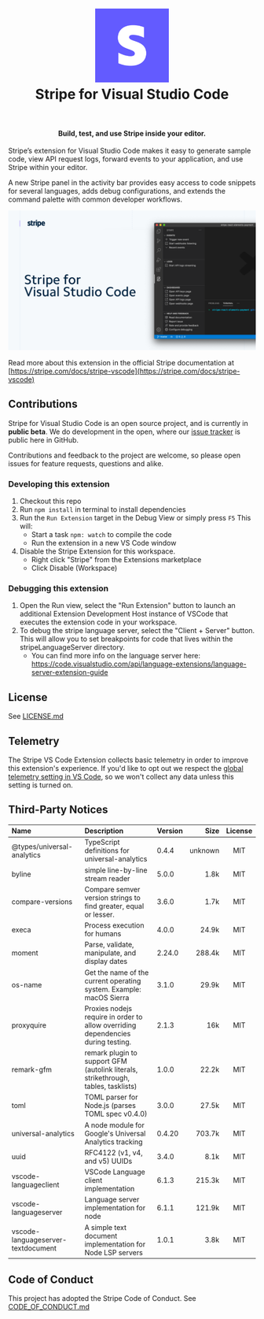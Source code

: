 <h1 align="center">
  <br>
    <img src="https://github.com/stripe/vscode-stripe/blob/master/resources/logo.png?raw=true" alt="logo" width="150">
  <br>
  Stripe for Visual Studio Code
  <br>
  <br>
</h1>

<h4 align="center">Build, test, and use Stripe inside your editor.</h4>

Stripe’s extension for Visual Studio Code makes it easy to generate sample code, view API request logs, forward events to your application, and use Stripe within your editor.

A new Stripe panel in the activity bar provides easy access to code snippets for several languages, adds debug configurations, and extends the command palette with common developer workflows.

![Stripe](resources/extension.png)

Read more about this extension in the official Stripe documentation at [https://stripe.com/docs/stripe-vscode](https://stripe.com/docs/stripe-vscode)

## Contributions

Stripe for Visual Studio Code is an open source project, and is currently in **public beta**. We do development in the open, where our [issue tracker](https://github.com/stripe/vscode-stripe/issues) is public here in GitHub.

Contributions and feedback to the project are welcome, so please open issues for feature requests, questions and alike.

### Developing this extension

1. Checkout this repo
1. Run `npm install` in terminal to install dependencies
1. Run the `Run Extension` target in the Debug View or simply press `F5` This will:
   - Start a task `npm: watch` to compile the code
   - Run the extension in a new VS Code window
1. Disable the Stripe Extension for this workspace.
   - Right click "Stripe" from the Extensions marketplace
   - Click Disable (Workspace)

### Debugging this extension

1. Open the Run view, select the "Run Extension" button to launch an additional Extension Development Host instance of VSCode that executes the extension code in your workspace.
1. To debug the stripe language server, select the "Client + Server" button. This will allow you to set breakpoints for code that lives within the stripeLanguageServer directory.
   - You can find more info on the language server here: https://code.visualstudio.com/api/language-extensions/language-server-extension-guide

## License

See [LICENSE.md](LICENSE.md)

## Telemetry

The Stripe VS Code Extension collects basic telemetry in order to improve this extension's experience. If you'd like to opt out we respect the [global telemetry setting in VS Code](https://code.visualstudio.com/docs/getstarted/telemetry), so we won't collect any data unless this setting is turned on.

## Third-Party Notices

| Name                               | Description                                                                        | Version |    Size | License |
| :--------------------------------- | :--------------------------------------------------------------------------------- | :------ | ------: | :-----: |
| @types/universal-analytics         | TypeScript definitions for universal-analytics                                     | 0.4.4   | unknown |   MIT   |
| byline                             | simple line-by-line stream reader                                                  | 5.0.0   |    1.8k |   MIT   |
| compare-versions                   | Compare semver version strings to find greater, equal or lesser.                   | 3.6.0   |    1.7k |   MIT   |
| execa                              | Process execution for humans                                                       | 4.0.0   |   24.9k |   MIT   |
| moment                             | Parse, validate, manipulate, and display dates                                     | 2.24.0  |  288.4k |   MIT   |
| os-name                            | Get the name of the current operating system. Example: macOS Sierra                | 3.1.0   |   29.9k |   MIT   |
| proxyquire                         | Proxies nodejs require in order to allow overriding dependencies during testing.   | 2.1.3   |     16k |   MIT   |
| remark-gfm                         | remark plugin to support GFM (autolink literals, strikethrough, tables, tasklists) | 1.0.0   |   22.2k |   MIT   |
| toml                               | TOML parser for Node.js (parses TOML spec v0.4.0)                                  | 3.0.0   |   27.5k |   MIT   |
| universal-analytics                | A node module for Google's Universal Analytics tracking                            | 0.4.20  |  703.7k |   MIT   |
| uuid                               | RFC4122 (v1, v4, and v5) UUIDs                                                     | 3.4.0   |    8.1k |   MIT   |
| vscode-languageclient              | VSCode Language client implementation                                              | 6.1.3   |  215.3k |   MIT   |
| vscode-languageserver              | Language server implementation for node                                            | 6.1.1   |  121.9k |   MIT   |
| vscode-languageserver-textdocument | A simple text document implementation for Node LSP servers                         | 1.0.1   |    3.8k |   MIT   |

## Code of Conduct

This project has adopted the Stripe Code of Conduct. See [CODE_OF_CONDUCT.md](CODE_OF_CONDUCT.md)
